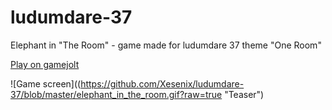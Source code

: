 # ludumdare-37
Elephant in "The Room" - game made for ludumdare 37 theme "One Room"

[Play on gamejolt](http://gamejolt.com/games/ld37-elephant-in-the-room/217013)

![Game screen]((https://github.com/Xesenix/ludumdare-37/blob/master/elephant_in_the_room.gif?raw=true "Teaser")
